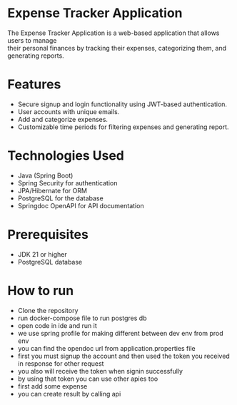 # Expense Tracker Application
The Expense Tracker Application is a web-based application that allows users to manage\
their personal finances by tracking their expenses, categorizing them, and generating reports.
# Features
- Secure signup and login functionality using JWT-based authentication.
- User accounts with unique emails.
- Add and categorize expenses.
- Customizable time periods for filtering expenses and generating report.
# Technologies Used
- Java (Spring Boot)
- Spring Security for authentication
- JPA/Hibernate for ORM
- PostgreSQL for the database
- Springdoc OpenAPI for API documentation
# Prerequisites
- JDK 21 or higher
- PostgreSQL database
# How to run
- Clone the repository
- run docker-compose file to run postgres db
- open code in ide and run it
- we use spring profile for making different between dev env from prod env
- you can find the opendoc url from application.properties file
- first you must signup the account and then used the token you received in response for other request
- you also will receive the token when signin successfully
- by using that token you can use other apies too
- first add some expense 
- you can create result by calling api



